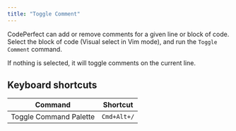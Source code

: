 ```yaml
---
title: "Toggle Comment"
---
```


CodePerfect can add or remove comments for a given line or block of code. Select
the block of code (Visual select in Vim mode), and run the `Toggle Comment`
command.

If nothing is selected, it will toggle comments on the current line.

## Keyboard shortcuts

| Command                | Shortcut        |
| ---------------------- | --------------- |
| Toggle Command Palette | `Cmd+Alt+/` |
